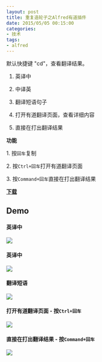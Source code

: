 ```yaml
---
layout: post
title: 重复造轮子之Alfred有道插件
date: 2015/05/05 00:15:00
categories: 
- 技术
tags: 
- alfred
---
```


默认快捷键 "cd"，查看翻译结果。

1. 英译中

2. 中译英

3. 翻译短语句子

4. 打开有道翻译页面，查看详细内容

5. 直接在打出翻译结果

**功能**

1\. 按`回车`复制

2\. 按`Ctrl+回车`打开有道翻译页面

3\. 按`Command+回车`直接在打出翻译结果

**[下载](https://github.com/liszd/whyliam.workflows.youdao/releases)**

## Demo

#### 英译中

![](https://ww3.sinaimg.cn/large/006tNc79gw1fahq5j85trg313p0kbqhn.gif)

#### 英译中

![](https://ww3.sinaimg.cn/large/006tNc79gw1fahq5md01rg313p0kbk6q.gif)

#### 翻译短语

![](https://ww4.sinaimg.cn/large/006tNc79gw1fahq5uie7gg313p0kbqhn.gif)

#### 打开有道翻译页面 - 按`Ctrl+回车`

![](https://ww3.sinaimg.cn/large/006tNc79gw1fahq61dizwg313p0kbqhn.gif)

#### 直接在打出翻译结果 - 按`Command+回车`

![](https://ww3.sinaimg.cn/large/006tNc79gw1fahq62mwz0g313p0kbqhn.gif)

